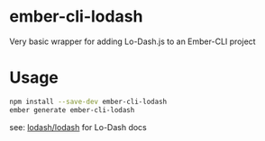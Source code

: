 ember-cli-lodash
================

Very basic wrapper for adding Lo-Dash.js to an Ember-CLI project

Usage
=====

```sh
npm install --save-dev ember-cli-lodash
ember generate ember-cli-lodash
```

see: [lodash/lodash](https://github.com/lodash/lodash) for Lo-Dash
docs
